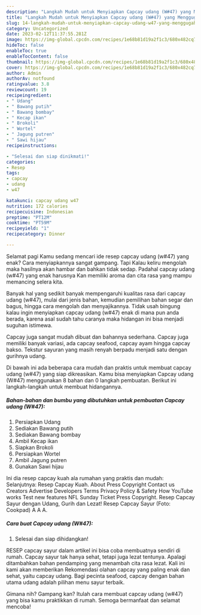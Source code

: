 ```yaml
---
description: "Langkah Mudah untuk Menyiapkan Capcay udang (W#47) yang Menggugah Selera, Buat Buka Puasa}"
title: "Langkah Mudah untuk Menyiapkan Capcay udang (W#47) yang Menggugah Selera, Buat Buka Puasa}"
slug: 14-langkah-mudah-untuk-menyiapkan-capcay-udang-w47-yang-menggugah-selera-buat-buka-puasa
category: Uncategorized
date: 2023-02-12T11:37:55.281Z
image: https://img-global.cpcdn.com/recipes/1e68b81d19a2f1c3/680x482cq70/capcay-udang-w47-foto-resep-utama.jpg
hideToc: false
enableToc: true
enableTocContent: false
thumbnail: https://img-global.cpcdn.com/recipes/1e68b81d19a2f1c3/680x482cq70/capcay-udang-w47-foto-resep-utama.jpg
cover: https://img-global.cpcdn.com/recipes/1e68b81d19a2f1c3/680x482cq70/capcay-udang-w47-foto-resep-utama.jpg
author: Admin
authorAv: notfound
ratingvalue: 3.8
reviewcount: 19
recipeingredient:
- " Udang"
- " Bawang putih"
- " Bawang bombay"
- " Kecap ikan"
- " Brokoli"
- " Wortel"
- " Jagung putren"
- " Sawi hijau"
recipeinstructions:

- "Selesai dan siap dinikmati!"
categories:
- Resep
tags:
- capcay
- udang
- w47

katakunci: capcay udang w47 
nutrition: 172 calories
recipecuisine: Indonesian
preptime: "PT12M"
cooktime: "PT59M"
recipeyield: "1"
recipecategory: Dinner

---
```



Selamat pagi Kamu sedang mencari ide resep capcay udang (w#47) yang enak? Cara menyiapkannya sangat gampang. Tapi Kalau keliru mengolah maka hasilnya akan hambar dan bahkan tidak sedap. Padahal capcay udang (w#47) yang enak harusnya Kan memiliki aroma dan cita rasa yang mampu memancing selera kita.


Banyak hal yang sedikit banyak mempengaruhi kualitas rasa dari capcay udang (w#47), mulai dari jenis bahan, kemudian pemilihan bahan segar dan bagus, hingga cara mengolah dan menyajikannya. Tidak usah bingung kalau ingin menyiapkan capcay udang (w#47) enak di mana pun anda berada, karena asal sudah tahu caranya maka hidangan ini bisa menjadi suguhan istimewa.

Capcay juga sangat mudah dibuat dan bahannya sederhana. Capcay juga memiliki banyak variasi, ada capcay seafood, capcay ayam hingga capcay bakso. Tekstur sayuran yang masih renyah berpadu menjadi satu dengan gurihnya udang.


Di bawah ini ada beberapa cara mudah dan praktis untuk membuat capcay udang (w#47) yang siap dikreasikan. Kamu bisa menyiapkan Capcay udang (W#47) menggunakan 8 bahan dan 0 langkah pembuatan. Berikut ini langkah-langkah untuk membuat hidangannya.

<!--inarticleads1-->

##### Bahan-bahan dan bumbu yang dibutuhkan untuk pembuatan Capcay udang (W#47):

1. Persiapkan  Udang
1. Sediakan  Bawang putih
1. Sediakan  Bawang bombay
1. Ambil  Kecap ikan
1. Siapkan  Brokoli
1. Persiapkan  Wortel
1. Ambil  Jagung putren
1. Gunakan  Sawi hijau


Ini dia resep capcay kuah ala rumahan yang praktis dan mudah: Selanjutnya: Resep Capcay Kuah. About Press Copyright Contact us Creators Advertise Developers Terms Privacy Policy &amp; Safety How YouTube works Test new features NFL Sunday Ticket Press Copyright. Resep Capcay Sayur dengan Udang, Gurih dan Lezat! Resep Capcay Sayur (Foto: Cookpad) A A A. 

<!--inarticleads2-->

##### Cara buat Capcay udang (W#47):


1. Selesai dan siap dihidangkan!

RESEP capcay sayur dalam artikel ini bisa coba membuatnya sendiri di rumah. Capcay sayur tak hanya sehat, tetapi juga lezat tentunya. Apalagi ditambahkan bahan pendamping yang menambah cita rasa lezat. Kali ini kami akan memberikan Rekomendasi olahan capcay yang paling enak dan sehat, yaitu capcay udang. Bagi pecinta seafood, capcay dengan bahan utama udang adalah pilihan menu sayur terbaik. 

Gimana nih? Gampang kan? Itulah cara membuat capcay udang (w#47) yang bisa kamu praktikkan di rumah. Semoga bermanfaat dan selamat mencoba!
